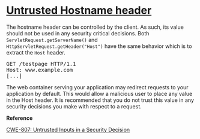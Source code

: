 # [Untrusted Hostname header](http://find-sec-bugs.github.io/bugs.htm#SERVLET_SERVER_NAME)

The hostname header can be controlled by the client. As such, its value should not be used in any security critical decisions. 
Both `ServletRequest.getServerName()` and `HttpServletRequest.getHeader("Host")` have the same 
behavior which is to extract the `Host` header.

<pre>
GET /testpage HTTP/1.1
Host: www.example.com
[...]</pre>

The web container serving your application may redirect requests to your application by default. This would allow
a malicious user to place any value in the Host header. It is recommended that you do not trust this value in any security
decisions you make with respect to a request.

**Reference**  

[CWE-807: Untrusted Inputs in a Security Decision](http://cwe.mitre.org/data/definitions/807.html)